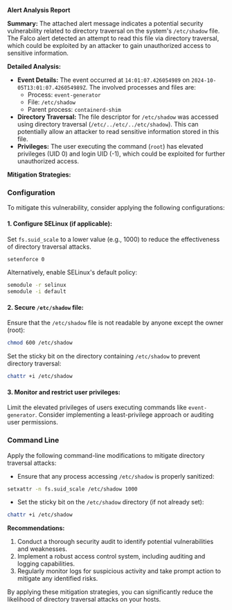 **Alert Analysis Report**

**Summary:**
The attached alert message indicates a potential security vulnerability related to directory traversal on the system's `/etc/shadow` file. The Falco alert detected an attempt to read this file via directory traversal, which could be exploited by an attacker to gain unauthorized access to sensitive information.

**Detailed Analysis:**

* **Event Details:** The event occurred at `14:01:07.426054989` on `2024-10-05T13:01:07.426054989Z`. The involved processes and files are:
	+ Process: `event-generator`
	+ File: `/etc/shadow`
	+ Parent process: `containerd-shim`
* **Directory Traversal:** The file descriptor for `/etc/shadow` was accessed using directory traversal (`/etc/../etc/../etc/shadow`). This can potentially allow an attacker to read sensitive information stored in this file.
* **Privileges:** The user executing the command (`root`) has elevated privileges (UID 0) and login UID (-1), which could be exploited for further unauthorized access.

**Mitigation Strategies:**

### Configuration

To mitigate this vulnerability, consider applying the following configurations:

#### 1. Configure SELinux (if applicable):

Set `fs.suid_scale` to a lower value (e.g., 1000) to reduce the effectiveness of directory traversal attacks.
```bash
setenforce 0
```
Alternatively, enable SELinux's default policy:
```bash
semodule -r selinux
semodule -i default
```

#### 2. Secure `/etc/shadow` file:

Ensure that the `/etc/shadow` file is not readable by anyone except the owner (root):
```bash
chmod 600 /etc/shadow
```
Set the sticky bit on the directory containing `/etc/shadow` to prevent directory traversal:
```bash
chattr +i /etc/shadow
```

#### 3. Monitor and restrict user privileges:

Limit the elevated privileges of users executing commands like `event-generator`. Consider implementing a least-privilege approach or auditing user permissions.

### Command Line

Apply the following command-line modifications to mitigate directory traversal attacks:

*   Ensure that any process accessing `/etc/shadow` is properly sanitized:
```bash
setxattr -n fs.suid_scale /etc/shadow 1000
```
*   Set the sticky bit on the `/etc/shadow` directory (if not already set):
```bash
chattr +i /etc/shadow
```

**Recommendations:**

1.  Conduct a thorough security audit to identify potential vulnerabilities and weaknesses.
2.  Implement a robust access control system, including auditing and logging capabilities.
3.  Regularly monitor logs for suspicious activity and take prompt action to mitigate any identified risks.

By applying these mitigation strategies, you can significantly reduce the likelihood of directory traversal attacks on your hosts.
